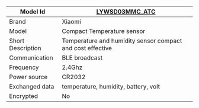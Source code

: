 
|Model Id|[LYWSD03MMC_ATC](./../../src/devices/LYWSD03MMC_ATC_json.h)|
|-|-|
|Brand|Xiaomi|
|Model|Compact Temperature sensor|
|Short Description|Temperature and humidity sensor compact and cost effective|
|Communication|BLE broadcast|
|Frequency|2.4Ghz|
|Power source|CR2032|
|Exchanged data|temperature, humidity, battery, volt|
|Encrypted|No|
